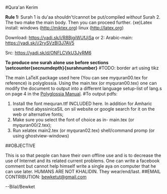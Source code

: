 #Qura'an Kerim

**Rule 1:**
Surah 1 is du'aa shouldn't/cannot be put/compiled *without* Surah 2. The two make the main body.
Then you can proceed further.
(xe)Latex install: windows (http://miktex.org) linux (http://latex.org)
 
Download: https://yadi.sk/i/R8BjgiWUfJjSa or 
2: Arabic-main: https://yadi.sk/i/2rySVzBI3J7AV5

Src: https://yadi.sk/d/ONFLCVkU3JyRM6

**To produce one surah alone use before sections \setcounter{secnumdepth}{surahnumber}**
#TODO: border art using tikz<br/>

The main LaTeX package used here (You can see myquran00.tex for reference) is polyglossia.
Using the main.tex (or myquran00.tex) one can modify the document to output into a different language setup-list of lang.s on page 4 in the [Polyglossia Manual](http://planethio.com/polyglossia.pdf).
#To output pdfs:  
1. Install the font mequran.ttf INCLUDED here. In addition for Amharic users find abyssinicaSIL on sil website or google search for it on the web or alternative fonts; <br/> 
2. Make sure you select the font of choice as in- main.tex (or myquran00/2.tex);<br/>
3. Run <it>xelatex main2.tex </it> (or myquran02.tex) shell/command promp (or using ghostview-windows) 

##OBJECTIVE

This is so that people can have their own offline use and is to decrease the use of Internet and its related current problems. One can write a facebook comment but cannot help himself write a single aya on computer that he can use later. HUMANS ARE NOT KHALIDIN. They wear/end/last. 
##EMAIL CONTRIBUTION:
bewketut@gmail.com

--Bilal/Bewket
